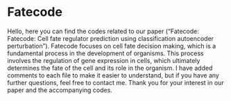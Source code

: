 # Fatecode
Hello, here you can find the codes related to our paper (“Fatecode: Fatecode: Cell fate regulator prediction using classification autoencoder perturbation”). Fatecode focuses on cell fate decision making, which is a fundamental process in the development of organisms. This process involves the regulation of gene expression in cells, which ultimately determines the fate of the cell and its role in the organism. I have added comments to each file to make it easier to understand, but if you have any further questions, feel free to contact me. Thank you for your interest in our paper and the accompanying codes.
